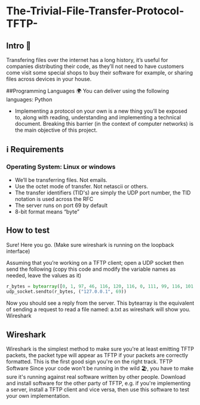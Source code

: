 # The-Trivial-File-Transfer-Protocol-TFTP-

## Intro 🚪
Transfering files over the internet has a long history, it’s useful for companies distributing their code, 
as they’ll not need to have customers come visit some special shops to buy their software for example, or sharing files across devices in your house.

##Programming Languages 🌍
You can deliver using the following languages: Python 


* Implementing a protocol on your own is a new thing you’ll be exposed to, along with reading, understanding and implementing a technical document. 
Breaking this barrier (in the context of computer networks) is the main objective of this project.

 ## ℹ️ Requirements
### Operating System: Linux  or windows 
*  We’ll be transferring files. Not emails.
*  Use the octet mode of transfer. Not netascii or others.
*  The transfer identifiers (TID's) are simply the UDP port number, the TID notation is used across the RFC
*  The server runs on port 69 by default
*  8-bit format means “byte”
## How to test 
Sure! Here you go. (Make sure wireshark is running on the loopback interface)

Assuming that you’re working on a TFTP client; open a UDP socket then send the following (copy this code and modify the variable names as needed, leave the values as it)

```python 
r_bytes = bytearray([0, 1, 97, 46, 116, 120, 116, 0, 111, 99, 116, 101, 116, 0])
udp_socket.sendto(r_bytes, ("127.0.0.1", 69))
```
Now you should see a reply from the server. This bytearray is the equivalent of sending a request to read a file named: a.txt as wireshark will show you.
Wireshark

## Wireshark
Wireshark is the simplest method to make sure you're at least emitting TFTP packets, the packet type will appear as TFTP if your packets are correctly formatted. This is the first good sign you're on the right track.
TFTP Software
Since your code won't be running in the wild 🏖, you have to make sure it's running against real software written by other people. Download and install software for the other party of TFTP, e.g. if you're implementing a server, install a TFTP client and vice versa, then use this software to test your own implementation. 

